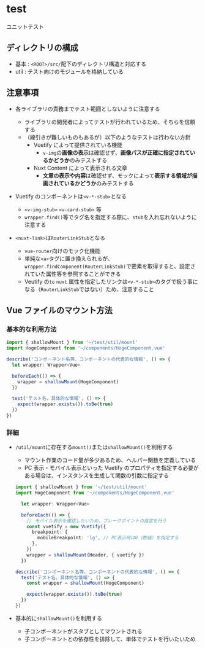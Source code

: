# test

ユニットテスト

## ディレクトリの構成

- 基本 : `<ROOT>/src/`配下のディレクトリ構造と対応する
- util : テスト向けのモジュールを格納している

## 注意事項

- 各ライブラリの責務までテスト範囲としないように注意する

  - ライブラリの開発者によってテストが行われているため、そちらを信頼する
  - （線引きが難しいものもあるが）以下のようなテストは行わない方針
    - Vuetify によって提供されている機能
      - `v-img`の**画像の表示**は確認せず、**画像パスが正確に指定されているかどうか**のみテストする
    - Nuxt Content によって表示される文章
      - **文章の表示や内容**は確認せず、モックによって**表示する領域が描画されているかどうか**のみテストする

- Vuetify のコンポーネントは`<v-*-stub>`となる

  - `<v-img-stub>` `<v-card-stub>` 等
  - `wrapper.find()`等でタグ名を指定する際に、`stub`を入れ忘れないように注意する

- `<nuxt-link>`は`RouterLinkStub`となる
  - `vue-router`向けのモック化機能
  - 単純な`<a>`タグに置き換えられるが、`wrapper.findComponent(RouterLinkStub)`で要素を取得すると、設定されていた属性等を参照することができる
  - Veutify の`to` `nuxt` 属性を指定したリンクは`<v-*-stub>`のタグで扱う事になる（`RouterLinkStub`ではない）ため、注意すること

## Vue ファイルのマウント方法

### 基本的な利用方法

```TypeScript
import { shallowMount } from '~/test/util/mount'
import HogeComponent from '~/components/HogeComponent.vue'

describe('コンポーネント名等、コンポーネントの代表的な情報', () => {
  let wrapper: Wrapper<Vue>

  beforeEach(() => {
    wrapper = shallowMount(HogeComponent)
  })

  test('テスト名、具体的な情報', () => {
    expect(wrapper.exists()).toBe(true)
  })
})
```

### 詳細

- `/util/mount`に存在する`mount()`または`shallowMount()`を利用する

  - マウント作業のコード量が多少あるため、ヘルパー関数を定義している
  - PC 表示・モバイル表示といった Vuetify のプロパティを指定する必要がある場合は、インスタンスを生成して関数の引数に指定する

  ```TypeScript
  import { shallowMount } from '~/test/util/mount'
  import HogeComponent from '~/components/HogeComponent.vue'

    let wrapper: Wrapper<Vue>

    beforeEach(() => {
      // モバイル表示を確認したいため、ブレークポイントの指定を行う
      const vuetify = new Vuetify({
        breakpoint: {
          mobileBreakpoint: 'lg', // PC表示時は0（数値）を指定する
        },
      })
      wrapper = shallowMount(Header, { vuetify })
    })

  describe('コンポーネント名等、コンポーネントの代表的な情報', () => {
    test('テスト名、具体的な情報', () => {
      const wrapper = shallowMount(HogeComponent)

      expect(wrapper.exists()).toBe(true)
    })
  })
  ```

- 基本的に`shallowMount()`を利用する

  - 子コンポーネントがスタブとしてマウントされる
  - 子コンポーネントとの依存性を排除して、単体でテストを行いたいため
